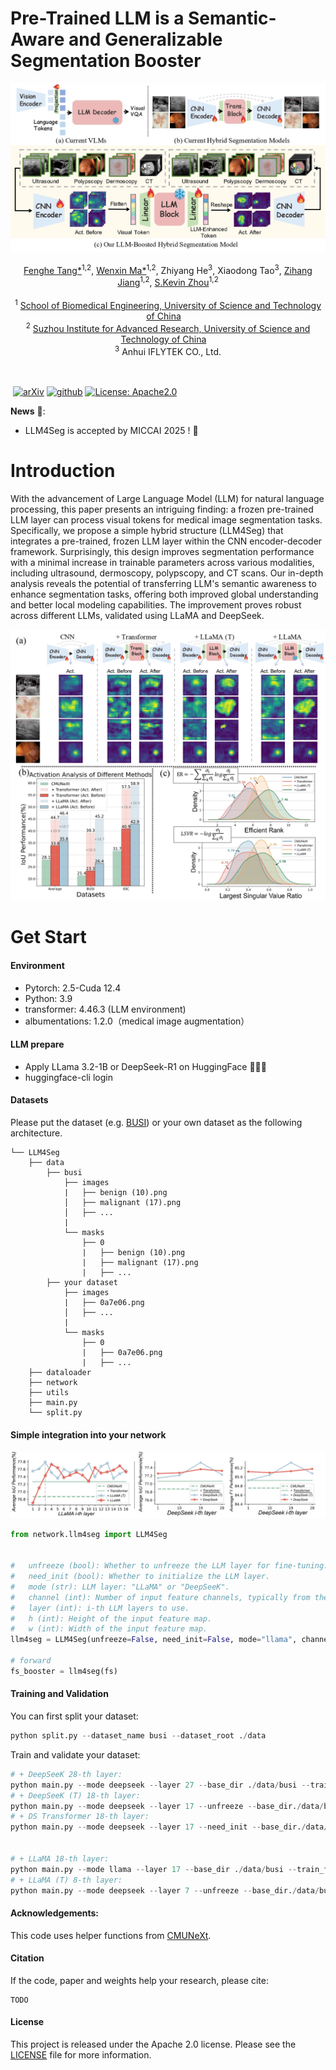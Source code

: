# Pre-Trained LLM is a Semantic-Aware and Generalizable Segmentation Booster

![teaser](./img/teaser.jpg)



<div align="center">
    <span class="author-block">
    <a href="https://scholar.google.com/citations?user=x1pODsMAAAAJ&hl=en" target="_blank">Fenghe Tang*</a><sup>1,2</sup>,</span>
    <span class="author-block">
    <a href="https://scholar.google.com/citations?user=r0-tZ8cAAAAJ&hl=en" target="_blank">Wenxin Ma*</a><sup>1,2</sup>,</span>
    <span class="author-block">
    <a target="_blank">Zhiyang He</a><sup>3</sup>,</span>
    <span class="author-block">
    <a target="_blank">Xiaodong Tao</a><sup>3</sup>,</span>
    <span class="author-block">
    <a href="https://scholar.google.com/citations?user=Wo8tMSMAAAAJ&hl=en" target="_blank"> Zihang Jiang</a><sup>1,2</sup>,</span>
    <span class="author-block">
    <a href="https://scholar.google.com/citations?user=8eNm2GMAAAAJ&hl=en" target="_blank">S.Kevin Zhou</a><sup>1,2</sup>
    </span>
</div>

<br>

<div align="center">
    <sup>1</sup>
    <a href='https://en.ustc.edu.cn/' target='_blank'>School of Biomedical Engineering, University of Science and Technology of China</a>&emsp;
    <br>
    <sup>2</sup> <a href='http://english.ict.cas.cn/' target='_blank'>Suzhou Institute for Advanced Research, University of Science and Technology of China</a>&emsp;
    <br>
    <sup>3</sup> <a target='_blank'>Anhui IFLYTEK CO., Ltd.</a>
    <br>
</div>


<br>
<br>

​                                                                              [![arXiv](https://img.shields.io/badge/arxiv-2408.08070-b31b1b)](https://arxiv.org/pdf/2408.08070.pdf)   [![github](https://img.shields.io/badge/github-LLM4Seg-orange)](https://github.com/FengheTan9/LLM4Seg)    <a href="#LICENSE--citation"><img alt="License: Apache2.0" src="https://img.shields.io/badge/LICENSE-Apache%202.0-blue.svg"/></a>



**News** 🥰:

- LLM4Seg is accepted by MICCAI 2025 ! 🎉



# Introduction

With the advancement of Large Language Model (LLM) for natural language processing, this paper presents an intriguing finding: a frozen pre-trained LLM layer can process visual tokens for medical image segmentation tasks. Specifically, we propose a simple hybrid  structure (LLM4Seg) that integrates a pre-trained, frozen LLM layer within the CNN encoder-decoder framework. Surprisingly, this design improves segmentation performance with a minimal increase in trainable parameters across various modalities, including ultrasound, dermoscopy, polypscopy, and CT scans. Our in-depth analysis reveals the potential of transferring LLM's semantic awareness to enhance segmentation tasks, offering both improved global understanding and better local modeling capabilities. The improvement proves robust across different LLMs, validated using LLaMA and DeepSeek.

![teaser](./img/vis.jpg)

# Get Start

#### Environment

- Pytorch: 2.5-Cuda 12.4
- Python: 3.9
- transformer: 4.46.3 (LLM environment)
- albumentations: 1.2.0（medical image augmentation）

#### LLM prepare

- Apply LLama 3.2-1B or DeepSeek-R1 on HuggingFace 🤗🤗🤗
- huggingface-cli login

#### Datasets

Please put the dataset (e.g. [BUSI](https://www.kaggle.com/aryashah2k/breast-ultrasound-images-dataset)) or your own dataset as the following architecture. 
```
└── LLM4Seg
    ├── data
        ├── busi
            ├── images
            |   ├── benign (10).png
            │   ├── malignant (17).png
            │   ├── ...
            |
            └── masks
                ├── 0
                |   ├── benign (10).png
                |   ├── malignant (17).png
                |   ├── ...
        ├── your dataset
            ├── images
            |   ├── 0a7e06.png
            │   ├── ...
            |
            └── masks
                ├── 0
                |   ├── 0a7e06.png
                |   ├── ...
    ├── dataloader
    ├── network
    ├── utils
    ├── main.py
    └── split.py
```



#### Simple integration into your network

![teaser](./img/layer.jpg)



```python
from network.llm4seg import LLM4Seg


#   unfreeze (bool): Whether to unfreeze the LLM layer for fine-tuning.
#   need_init (bool): Whether to initialize the LLM layer.
#   mode (str): LLM layer: "LLaMA" or "DeepSeeK".
#   channel (int): Number of input feature channels, typically from the encoder output (e.g., dims[4]).
#   layer (int): i-th LLM layers to use.
#   h (int): Height of the input feature map.
#   w (int): Width of the input feature map.
llm4seg = LLM4Seg(unfreeze=False, need_init=False, mode="llama", channel=dims[4], layer=14, h=16, w=16)

# forward
fs_booster = llm4seg(fs)
```



#### Training and Validation

You can first split your dataset:

```python
python split.py --dataset_name busi --dataset_root ./data
```

Train and validate your dataset:

```python
# + DeepSeeK 28-th layer:
python main.py --mode deepseek --layer 27 --base_dir ./data/busi --train_file_dir busi_train.txt --val_file_dir busi_val.txt
# + DeepSeeK (T) 18-th layer:
python main.py --mode deepseek --layer 17 --unfreeze --base_dir./data/busi --train_file_dir busi_train.txt --val_file_dir busi_val.txt
# + DS Transformer 18-th layer:
python main.py --mode deepseek --layer 17 --need_init --base_dir./data/busi --train_file_dir busi_train.txt --val_file_dir busi_val.txt


# + LLaMA 18-th layer:
python main.py --mode llama --layer 17 --base_dir ./data/busi --train_file_dir busi_train.txt --val_file_dir busi_val.txt
# + LLaMA (T) 8-th layer:
python main.py --mode deepseek --layer 7 --unfreeze --base_dir./data/busi --train_file_dir busi_train.txt --val_file_dir busi_val.txt
```



#### Acknowledgements:

This code uses helper functions from [CMUNeXt](https://github.com/FengheTan9/CMUNeXt).



#### Citation

If the code, paper and weights help your research, please cite:

```
TODO
```



#### License

This project is released under the Apache 2.0 license. Please see the [LICENSE](LICENSE) file for more information.

